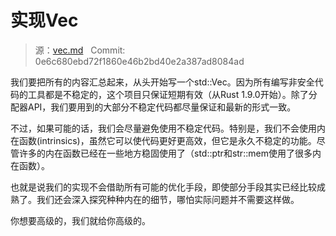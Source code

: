 # 实现Vec

> 源：[vec.md](https://github.com/rust-lang-nursery/nomicon/blob/master/src/vec.md) &nbsp; Commit: 0e6c680ebd72f1860e46b2bd40e2a387ad8084ad

我们要把所有的内容汇总起来，从头开始写一个std::Vec。因为所有编写非安全代码的工具都是不稳定的，这个项目只保证短期有效（从Rust 1.9.0开始）。除了分配器API，我们要用到的大部分不稳定代码都尽量保证和最新的形式一致。

不过，如果可能的话，我们会尽量避免使用不稳定代码。特别是，我们不会使用内在函数(intrinsics)，虽然它可以使代码更好更高效，但它是永久不稳定的功能。尽管许多的内在函数已经在一些地方稳固使用了（std::ptr和str::mem使用了很多内在函数）。

也就是说我们的实现不会借助所有可能的优化手段，即使部分手段其实已经比较成熟了。我们还会深入探究种种内在的细节，哪怕实际问题并不需要这样做。

你想要高级的，我们就给你高级的。
